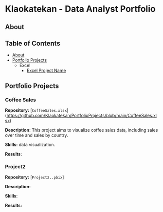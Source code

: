 # Klaokatekan - Data Analyst Portfolio
## About





## Table of Contents 
- [About](#about)
- [Portfolio Projects](#portfolio-projects)
    - Excel 
        - [Excel Project Name](#excel-project-name)


## Portfolio Projects

### Coffee Sales
**Repository:** [`CoffeeSales.xlsx`] (https://github.com/Klaokatekan/PortfolioProjects/blob/main/CoffeeSales.xlsx)

**Description:** This project aims to visualize coffee sales data, including sales over time and sales by country.

**Skills:** data visualization.

**Results:**

### Project2
**Repository:** [`Project2..pbix`]

**Description:**

**Skills:**

**Results:**
